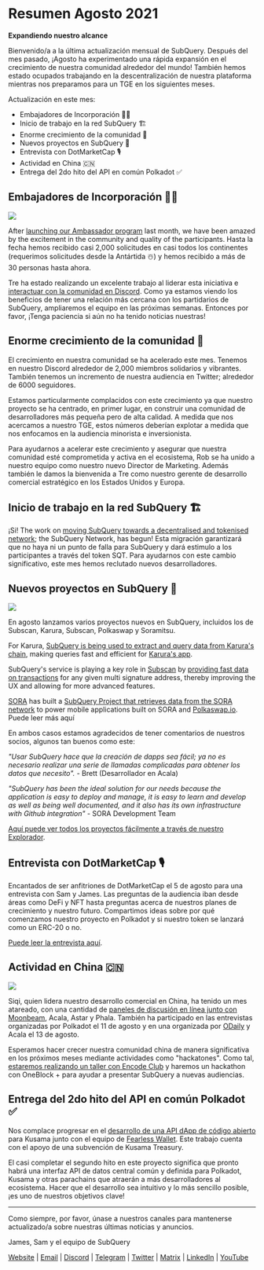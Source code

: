 # Resumen Agosto 2021

**Expandiendo nuestro alcance**

Bienvenido/a a la última actualización mensual de SubQuery. Después del mes pasado, ¡Agosto ha experimentado una rápida expansión en el crecimiento de nuestra comunidad alrededor del mundo! También hemos estado ocupados trabajando en la descentralización de nuestra plataforma mientras nos preparamos para un TGE en los siguientes meses.

Actualización en este mes:

- Embajadores de Incorporación 👩‍💼
- Inicio de trabajo en la red SubQuery 🏗
- Enorme crecimiento de la comunidad 🚀
- Nuevos proyectos en SubQuery 🤝
- Entrevista con DotMarketCap 🎙
- Actividad en China 🇨🇳
- Entrega del 2do hito del API en común Polkadot ✅

## Embajadores de Incorporación 👩‍💼

![](https://miro.medium.com/max/1400/0*_nOcsPjhQxta_FPH)

After [launching our Ambassador program](../blogs/20210713-Introducing-the-SubQuery-Ambassador-Program.md) last month, we have been amazed by the excitement in the community and quality of the participants. Hasta la fecha hemos recibido casi 2,000 solicitudes en casi todos los continentes (requerimos solicitudes desde la Antártida ☃️) y hemos recibido a más de 30 personas hasta ahora.

Tre ha estado realizando un excelente trabajo al liderar esta iniciativa e [interactuar con la comunidad en Discord](https://discord.com/invite/78zg8aBSMG). Como ya estamos viendo los beneficios de tener una relación más cercana con los partidarios de SubQuery, ampliaremos el equipo en las próximas semanas. Entonces por favor, ¡Tenga paciencia si aún no ha tenido noticias nuestras!

## Enorme crecimiento de la comunidad 🚀

El crecimiento en nuestra comunidad se ha acelerado este mes. Tenemos en nuestro Discord alrededor de 2,000 miembros solidarios y vibrantes. También tenemos un incremento de nuestra audiencia en Twitter; alrededor de 6000 seguidores.

Estamos particularmente complacidos con este crecimiento ya que nuestro proyecto se ha centrado, en primer lugar, en construir una comunidad de desarrolladores más pequeña pero de alta calidad. A medida que nos acercamos a nuestro TGE, estos números deberían explotar a medida que nos enfocamos en la audiencia minorista e inversionista.

Para ayudarnos a acelerar este crecimiento y asegurar que nuestra comunidad esté comprometida y activa en el ecosistema, Rob se ha unido a nuestro equipo como nuestro nuevo Director de Marketing. Además también le damos la bienvenida a Tre como nuestro gerente de desarrollo comercial estratégico en los Estados Unidos y Europa.

## Inicio de trabajo en la red SubQuery 🏗

¡Si! The work on [moving SubQuery towards a decentralised and tokenised network](../blogs/20210614-Introducing-SubQuery-Network-The-Next-Big-Step-Towards-our-Decentralised-Future.md); the SubQuery Network, has begun! Esta migración garantizará que no haya ni un punto de falla para SubQuery y dará estimulo a los participantes a través del token SQT. Para ayudarnos con este cambio significativo, este mes hemos reclutado nuevos desarrolladores.

## Nuevos proyectos en SubQuery 🤝

![](https://miro.medium.com/max/4800/1*yUruZPSKP_0BA6mA72P8xg.gif)

En agosto lanzamos varios proyectos nuevos en SubQuery, incluidos los de Subscan, Karura, Subscan, Polkaswap y Soramitsu.

For Karura, [SubQuery is being used to extract and query data from Karura's chain](../customer_announcements/20210819-Karura-Integrates-with-SubQuery-to-Aggregate-and-Serve-DeFi-Data-to-Kusama-Builders.md), making queries fast and efficient for [Karura's app](https://apps.karura.network/).

SubQuery's service is playing a key role in [Subscan](https://www.subscan.io/) by [providing fast data on transactions](../customer_announcements/20210901-Subscans-Multi-Signature-Tool.md) for any given multi signature address, thereby improving the UX and allowing for more advanced features.

[SORA](https://sora.org/) has built a [SubQuery Project that retrieves data from the SORA network](../customer_announcements/20210825-SORA-Integrates-SubQuery-to-Provide-Data-to-the-SORA-Network.md) to power mobile applications built on SORA and [Polkaswap.io](http://polkaswap.io/). Puede leer más aquí

En ambos casos estamos agradecidos de tener comentarios de nuestros socios, algunos tan buenos como este:

*"Usar SubQuery hace que la creación de dapps sea fácil; ya no es necesario realizar una serie de llamadas complicadas para obtener los datos que necesito".* - Brett (Desarrollador en Acala)

_"SubQuery has been the ideal solution for our needs because the application is easy to deploy and manage, it is easy to learn and develop as well as being well documented, and it also has its own infrastructure with Github integration"_ - SORA Development Team

[Aquí puede ver todos los proyectos fácilmente a través de nuestro Explorador](https://explorer.subquery.network/).

## Entrevista con DotMarketCap 🎙

Encantados de ser anfitriones de DotMarketCap el 5 de agosto para una entrevista con Sam y James. Las preguntas de la audiencia iban desde áreas como DeFi y NFT hasta preguntas acerca de nuestros planes de crecimiento y nuestro futuro. Compartimos ideas sobre por qué comenzamos nuestro proyecto en Polkadot y si nuestro token se lanzará como un ERC-20 o no.

[Puede leer la entrevista aquí](https://dotmarketcap.com/blog-detail/288/ama30-recap-polkawarriors-x-subquery).

## Actividad en China 🇨🇳

![](https://miro.medium.com/max/1400/0*A5oqsryFRbGX0MDx)

Siqi, quien lidera nuestro desarrollo comercial en China, ha tenido un mes atareado, con una cantidad de [paneles de discusión en línea junto con Moonbeam](https://twitter.com/SubQueryNetwork/status/1425293137103122432/photo/1), Acala, Astar y Phala. También ha participado en las entrevistas organizadas por Polkadot el 11 de agosto y en una organizada por [ODaily](http://www.odaily.com/) y Acala el 13 de agosto.

Esperamos hacer crecer nuestra comunidad china de manera significativa en los próximos meses mediante actividades como "hackatones". Como tal, [estaremos realizando un taller con Encode Club](https://www.eventbrite.co.uk/e/polkadot-hackathon-subquery-workshop-tickets-167321106935?aff=ebdsoporgprofile) y haremos un hackathon con OneBlock + para ayudar a presentar SubQuery a nuevas audiencias.

## Entrega del 2do hito del API en común Polkadot ✅

Nos complace progresar en el [desarrollo de una API dApp de código abierto](https://docs.google.com/document/d/13L8HBwB6VB-n2g274FFFJKORYPJsq744C6H8iEDQ0-0/edit) para Kusama junto con el equipo de [Fearless Wallet](https://fearlesswallet.io/). Este trabajo cuenta con el apoyo de una subvención de Kusama Treasury.

El casi completar el segundo hito en este proyecto significa que pronto habrá una interfaz API de datos central común y definida para Polkadot, Kusama y otras parachains que atraerán a más desarrolladores al ecosistema. Hacer que el desarrollo sea intuitivo y lo más sencillo posible, ¡es uno de nuestros objetivos clave!

---

Como siempre, por favor, únase a nuestros canales para mantenerse actualizado/a sobre nuestras últimas noticias y anuncios.

James, Sam y el equipo de SubQuery

[Website](https://subquery.network/) | [Email](mailto:hello@subquery.network) | [Discord](https://discord.com/invite/78zg8aBSMG) | [Telegram](https://t.me/subquerynetwork) | [Twitter](https://twitter.com/subquerynetwork) | [Matrix](https://matrix.to/#/#subquery:matrix.org) | [LinkedIn](https://www.linkedin.com/company/subquery) | [YouTube](https://www.youtube.com/channel/UCi1a6NUUjegcLHDFLr7CqLw)
